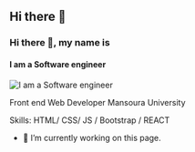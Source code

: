 ## Hi there 👋

### Hi there 👋, my name is 
#### I am a Software engineer
![I am a Software engineer](https://scontent.fcai19-3.fna.fbcdn.net/v/t39.30808-1/454350119_1039606577684798_1501161999087598478_n.jpg?stp=dst-jpg_s200x200&_nc_cat=106&ccb=1-7&_nc_sid=0ecb9b&_nc_ohc=ZTpFuMZ4kGMQ7kNvgE5GO4t&_nc_ht=scontent.fcai19-3.fna&oh=00_AYARBgTagvd9_fWYtJYsR-TIizc7inMcO6kTYRIfCZ_xJg&oe=66EA34A0)

Front end Web Developer
Mansoura University

Skills:  HTML/ CSS/  JS  / Bootstrap / REACT  

- 🔭 I’m currently working on this page. 





